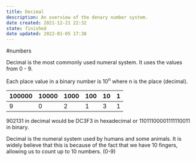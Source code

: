```yaml
---
title: Decimal
description: An overview of the denary number system.
date created: 2021-12-21 22:32
state: finished
date updated: 2022-01-05 17:38
---
```

#numbers 

Decimal is the most commonly used numeral system. It uses the values from 0 - 9.

Each place value in a binary number is 10<sup>n</sup> where n is the place (decimal).

| 100000 | 10000 | 1000 | 100 | 10 | 1 |
| ------ | ----- | ---- | --- | -- | - |
| 9      | 0     | 2    | 1   | 3  | 1 |

902131 in decimal would be DC3F3 in hexadecimal or 11011100001111110011 in binary.

Decimal is the numeral system used by humans and some animals. It is widely believe that this is because of the fact that we have 10 fingers, allowing us to count up to 10 numbers. (0-9)
